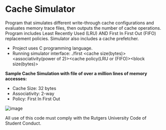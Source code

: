 # Cache Simulator
Program that simulates different write-through cache configurations and evaluates memory trace files, then outputs the number of cache operations. Program includes Least Recently Used (LRU) AND First In First Out (FIFO) replacement policies. Simulator also includes a cache prefetcher.   

* Project uses C programming language.
* Running simulator interface: ./first <cache size(bytes)><associativity(power of 2)><cache policy(LRU or (FIFO)><block size(bytes)><memory trace file>


**Sample Cache Simulation with file of over a **million lines** of memory accesses:**
* Cache Size: 32 bytes
* Associativity: 2-way
* Policy: First In First Out

![image](https://user-images.githubusercontent.com/39894720/50580644-36f03e00-0e1f-11e9-9d99-51dc1600814f.png)

All use of this code must comply with the Rutgers University Code of Student Conduct.
